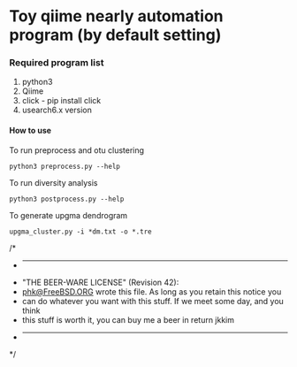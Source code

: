 
Toy qiime nearly automation program
(by default setting)
==

### Required program list
1. python3
2. Qiime
3. click - pip install click
4. usearch6.x version


#### How to use
 
 To run preprocess and otu clustering
 
 ```python3 preprocess.py --help ```
 
 To run diversity analysis
 
 ```python3 postprocess.py --help```
 
 To generate upgma dendrogram
 
 ```upgma_cluster.py -i *dm.txt -o *.tre```
 
 
/*
 * ----------------------------------------------------------------------------
 * "THE BEER-WARE LICENSE" (Revision 42):
 * <phk@FreeBSD.ORG> wrote this file. As long as you retain this notice you
 * can do whatever you want with this stuff. If we meet some day, and you think
 * this stuff is worth it, you can buy me a beer in return jkkim
 * ----------------------------------------------------------------------------
 */
 
 
